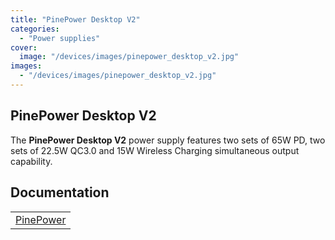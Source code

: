 ```yaml
---
title: "PinePower Desktop V2"
categories: 
  - "Power supplies"
cover: 
  image: "/devices/images/pinepower_desktop_v2.jpg"
images:
  - "/devices/images/pinepower_desktop_v2.jpg"
---
```


## PinePower Desktop V2

The **PinePower Desktop V2** power supply features two sets of 65W PD, two sets of 22.5W QC3.0 and 15W Wireless Charging simultaneous output capability.

## Documentation

|     |
| --- |
| [PinePower](/documentation/PinePower/Versions/PinePower_Desktop_V2/) |
